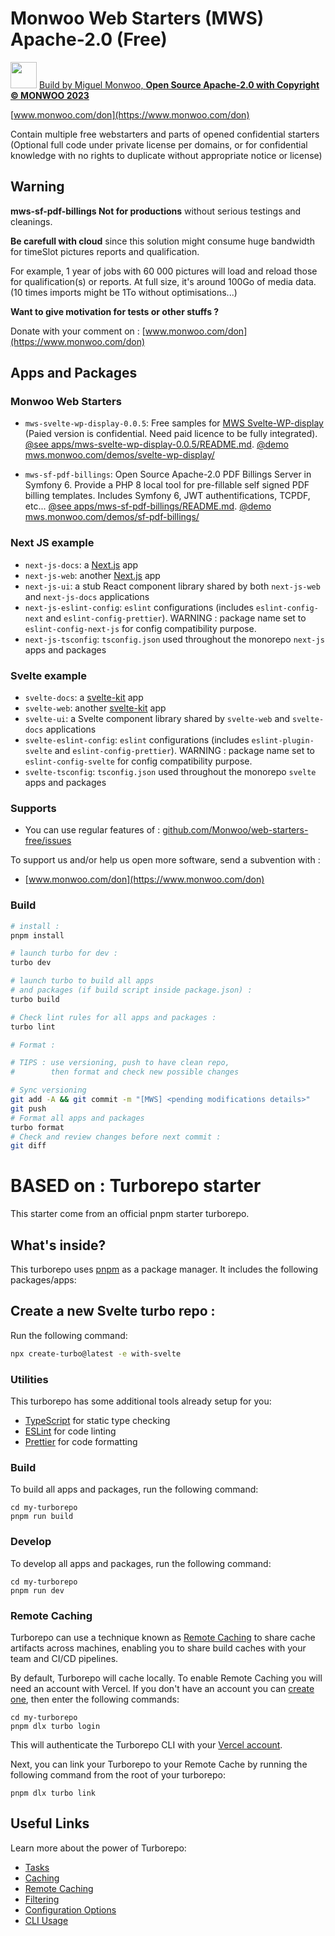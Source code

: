 # Monwoo Web Starters (MWS) Apache-2.0 (Free)
<img src="https://miguel.monwoo.com/embedded-iframes/prod/embeddable-iframe/favicomatic/favicon-96x96.png" alt="" width="42"/> [Build by Miguel Monwoo, **Open Source Apache-2.0 with Copyright © MONWOO 2023**](https://moonkiosk.monwoo.com/en/categorie-produit/produced-solutions/mws_en/)

[www.monwoo.com/don](https://www.monwoo.com/don)

Contain multiple free webstarters and parts of opened confidential starters (Optional full code under private license per domains, or for confidential knowledge with no rights to duplicate without appropriate notice or license)

## Warning

**mws-sf-pdf-billings Not for productions** without serious testings and cleanings.

**Be carefull with cloud** since this solution might consume huge bandwidth for timeSlot pictures reports and qualification.

For example, 1 year of jobs with 60 000 pictures will load and reload those for qualification(s) or reports. At full size, it's around 100Go of media data. (10 times imports might be 1To without optimisations...)

**Want to give motivation for tests or other stuffs ?**

Donate with your comment on :
[www.monwoo.com/don](https://www.monwoo.com/don)

## Apps and Packages

### Monwoo Web Starters
- `mws-svelte-wp-display-0.0.5`: Free samples for [MWS Svelte-WP-display](https://moonkiosk.monwoo.com/en/produit/mws-svelte-wp-display_en/) (Paied version is confidential. Need paid licence to be fully integrated). [@see apps/mws-svelte-wp-display-0.0.5/README.md](https://github.com/Monwoo/web-starters-free/tree/main/apps/mws-svelte-wp-display-0.0.5#readme). [@demo mws.monwoo.com/demos/svelte-wp-display/](https://mws.monwoo.com/demos/svelte-wp-display/)

- `mws-sf-pdf-billings`: Open Source Apache-2.0 PDF Billings Server in Symfony 6. Provide a PHP 8 local tool for pre-fillable self signed PDF billing templates. Includes Symfony 6, JWT authentifications, TCPDF, etc... [@see apps/mws-sf-pdf-billings/README.md](https://github.com/Monwoo/web-starters-free/tree/main/apps/mws-sf-pdf-billings#readme). [@demo mws.monwoo.com/demos/sf-pdf-billings/](https://mws.monwoo.com/demos/sf-pdf-billings/)


### Next JS example
- `next-js-docs`: a [Next.js](https://nextjs.org/) app
- `next-js-web`: another [Next.js](https://nextjs.org/) app
- `next-js-ui`: a stub React component library shared by both `next-js-web` and `next-js-docs` applications
- `next-js-eslint-config`: `eslint` configurations (includes `eslint-config-next` and `eslint-config-prettier`). WARNING : package name set to `eslint-config-next-js` for config compatibility purpose.
- `next-js-tsconfig`: `tsconfig.json` used throughout the monorepo `next-js` apps and packages

### Svelte example
- `svelte-docs`: a [svelte-kit](https://kit.svelte.dev/) app
- `svelte-web`: another [svelte-kit](https://kit.svelte.dev/) app
- `svelte-ui`: a Svelte component library shared by `svelte-web` and `svelte-docs` applications
- `svelte-eslint-config`: `eslint` configurations (includes `eslint-plugin-svelte` and `eslint-config-prettier`). WARNING : package name set to `eslint-config-svelte` for config compatibility purpose.
- `svelte-tsconfig`: `tsconfig.json` used throughout the monorepo `svelte` apps and packages

### Supports

- You can use regular features of : [github.com/Monwoo/web-starters-free/issues](https://github.com/Monwoo/web-starters-free/issues)

To support us and/or help us open more software, send a subvention with :
- [www.monwoo.com/don](https://www.monwoo.com/don)

### Build

```bash
# install :
pnpm install

# launch turbo for dev :
turbo dev

# launch turbo to build all apps
# and packages (if build script inside package.json) :
turbo build

# Check lint rules for all apps and packages :
turbo lint

# Format :

# TIPS : use versioning, push to have clean repo,
#        then format and check new possible changes

# Sync versioning
git add -A && git commit -m "[MWS] <pending modifications details>"
git push
# Format all apps and packages
turbo format
# Check and review changes before next commit :
git diff

```

# BASED on : Turborepo starter

This starter come from an official pnpm starter turborepo.

## What's inside?

This turborepo uses [pnpm](https://pnpm.io) as a package manager. It includes the following packages/apps:

## Create a new Svelte turbo repo :

Run the following command:

```sh
npx create-turbo@latest -e with-svelte
```

### Utilities

This turborepo has some additional tools already setup for you:

- [TypeScript](https://www.typescriptlang.org/) for static type checking
- [ESLint](https://eslint.org/) for code linting
- [Prettier](https://prettier.io) for code formatting

### Build

To build all apps and packages, run the following command:

```
cd my-turborepo
pnpm run build
```

### Develop

To develop all apps and packages, run the following command:

```
cd my-turborepo
pnpm run dev
```

### Remote Caching

Turborepo can use a technique known as [Remote Caching](https://turbo.build/repo/docs/core-concepts/remote-caching) to share cache artifacts across machines, enabling you to share build caches with your team and CI/CD pipelines.

By default, Turborepo will cache locally. To enable Remote Caching you will need an account with Vercel. If you don't have an account you can [create one](https://vercel.com/signup), then enter the following commands:

```
cd my-turborepo
pnpm dlx turbo login
```

This will authenticate the Turborepo CLI with your [Vercel account](https://vercel.com/docs/concepts/personal-accounts/overview).

Next, you can link your Turborepo to your Remote Cache by running the following command from the root of your turborepo:

```
pnpm dlx turbo link
```

## Useful Links

Learn more about the power of Turborepo:

- [Tasks](https://turbo.build/repo/docs/core-concepts/monorepos/running-tasks)
- [Caching](https://turbo.build/repo/docs/core-concepts/caching)
- [Remote Caching](https://turbo.build/repo/docs/core-concepts/remote-caching)
- [Filtering](https://turbo.build/repo/docs/core-concepts/monorepos/filtering)
- [Configuration Options](https://turbo.build/repo/docs/reference/configuration)
- [CLI Usage](https://turbo.build/repo/docs/reference/command-line-reference)
